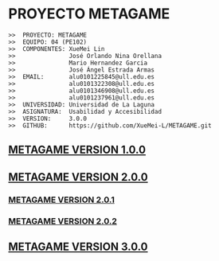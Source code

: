 # PROYECTO METAGAME

```
>>  PROYECTO: METAGAME
>>  EQUIPO: 04 (PE102)
>>  COMPONENTES: XueMei Lin
>>               José Orlando Nina Orellana
>>               Mario Hernandez Garcia
>>               José Ángel Estrada Armas
>>  EMAIL:       alu0101225845@ull.edu.es
>>               alu0101322308@ull.edu.es
>>               alu0101346908@ull.edu.es
>>               alu0101237961@ull.edu.es
>>  UNIVERSIDAD: Universidad de La Laguna
>>  ASIGNATURA:  Usabilidad y Accesibilidad
>>  VERSION:     3.0.0
>>  GITHUB:      https://github.com/XueMei-L/METAGAME.git
```

## [METAGAME VERSION 1.0.0](METAGAME%20V%201.0.0%20HTML/)
## [METAGAME VERSION 2.0.0](METAGAME%20V%202.0.0%20CSS/)
### [METAGAME VERSION 2.0.1](./METAGAME%20V%202.0.0%20CSS/METAGAME%20V%202.0.1%20CSS/)
### [METAGAME VERSION 2.0.2](./METAGAME%20V%202.0.0%20CSS/METAGAME%20V%202.0.2%20CSS/)
## [METAGAME VERSION 3.0.0](METAGAME%20V%203.0.0%20JAVASCRIPT/)
